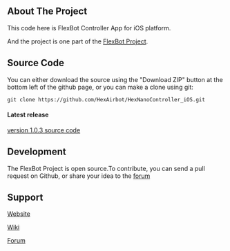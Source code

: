 ## About The Project

This code here is FlexBot Controller App for iOS platform.

And the project is one part of the [FlexBot Project](http://http://flexbot.cc/wiki/).

## Source Code

You can either download the source using the "Download ZIP" button at the bottom left of the github page, or you can make a clone using git:

```
git clone https://github.com/HexAirbot/HexNanoController_iOS.git
```

#### Latest release

[version 1.0.3 source code](https://github.com/HexAirbot/HexNanoController_iOS/archive/v1.0.3.zip)

##


## Development
The FlexBot Project is open source.To contribute, you can send a pull request on Github, or share your idea to the [forum](http://makedesignshare.com)


## Support
[Website](http://flexbot.cc)

[Wiki](http://flexbot.cc/wiki)

[Forum](http://makedesignshare.com)

